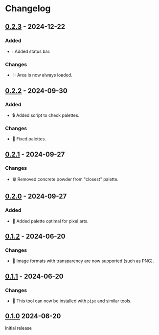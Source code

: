 # Changelog

## [0.2.3][] - 2024-12-22

### Added

- ℹ️ Added status bar.

### Changes

- ✨ Area is now always loaded.


## [0.2.2][] - 2024-09-30

### Added

- 💲 Added script to check palettes.

### Changes

- 🎨 Fixed palettes.


## [0.2.1][] - 2024-09-27

### Changes

- 🗑️ Removed concrete powder from "closest" palette.


## [0.2.0][] - 2024-09-27

### Added

- 🎨 Added palette optimal for pixel arts.


## [0.1.2][] - 2024-06-20

### Changes

- 🔨 Image formats with transparency are now supported (such as PNG).


## [0.1.1][] - 2024-06-20

### Changes

- 🔨 This tool can now be installed with `pipx` and similar tools.


## [0.1.0][]  2024-06-20

Initial release


[0.2.3]: https://github.com/bedrock-ws/mapart/compare/v0.2.2...v0.2.3
[0.2.2]: https://github.com/bedrock-ws/mapart/compare/v0.2.1...v0.2.2
[0.2.1]: https://github.com/bedrock-ws/mapart/compare/v0.2.0...v0.2.1
[0.2.0]: https://github.com/bedrock-ws/mapart/compare/v0.1.2...v0.2.0
[0.1.2]: https://github.com/bedrock-ws/mapart/compare/v0.1.1...v0.1.2
[0.1.1]: https://github.com/bedrock-ws/mapart/compare/v0.1.0...v0.1.1
[0.1.0]: https://github.com/bedrock-ws/mapart/releases/v0.1.0

